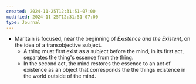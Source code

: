 ```yaml
---
created: 2024-11-25T12:31:51-07:00
modified: 2024-11-25T12:31:51-07:00
type: Journal
---
```


- Maritain is focused, near the beginning of
  _Existence and the Existent_, on the idea
  of a transobjective subject.
  - A thing must first exist as a subject
    before the mind, in its first act,
    separates the thing's essence from the
    thing.
  - In the second act, the mind restores the
    essence to an act of existence as an
    object that corresponds the the things
    existence in the world outside of the
    mind.
